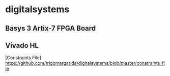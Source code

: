 # digitalsystems
## Basys 3 Artix-7 FPGA Board

## Vivado HL
[Constraints File] https://github.com/trigomargarida/digitalsystems/blob/master/constraints_file
